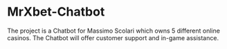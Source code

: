 # MrXbet-Chatbot
The project is a Chatbot for Massimo Scolari which owns 5 different online casinos. The Chatbot will offer customer support and in-game assistance.

